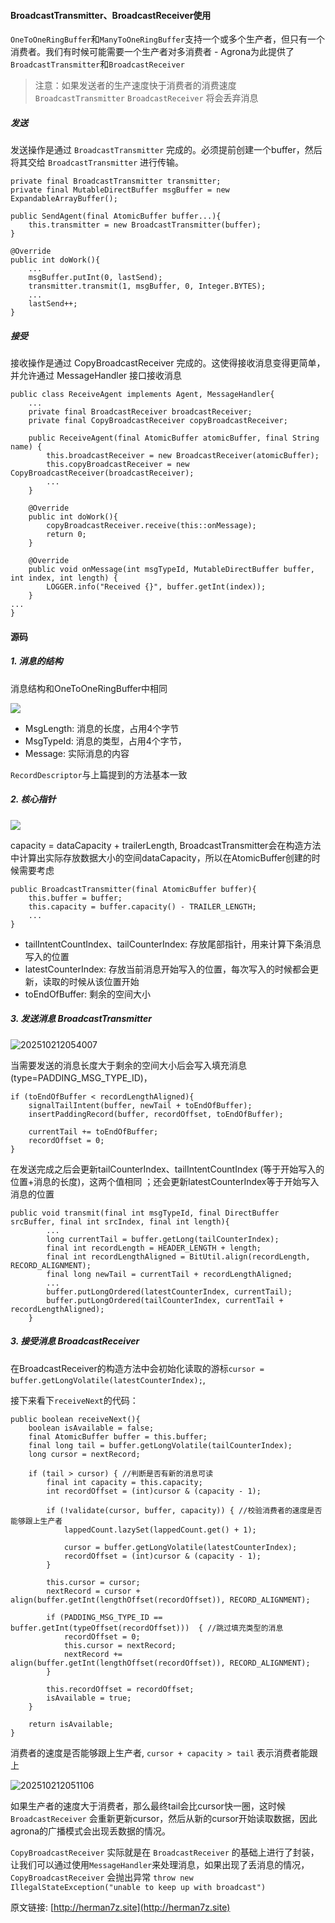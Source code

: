 #### BroadcastTransmitter、BroadcastReceiver使用

`OneToOneRingBuffer`和`ManyToOneRingBuffer`支持一个或多个生产者，但只有一个消费者。我们有时候可能需要一个生产者对多消费者 - Agrona为此提供了`BroadcastTransmitter`和`BroadcastReceiver`

> 注意：如果发送者的生产速度快于消费者的消费速度`BroadcastTransmitter` `BroadcastReceiver` 将会丢弃消息

##### 发送

发送操作是通过 `BroadcastTransmitter` 完成的。必须提前创建一个buffer，然后将其交给 `BroadcastTransmitter` 进行传输。

```
private final BroadcastTransmitter transmitter;
private final MutableDirectBuffer msgBuffer = new ExpandableArrayBuffer();

public SendAgent(final AtomicBuffer buffer...){
    this.transmitter = new BroadcastTransmitter(buffer);
}

@Override
public int doWork(){
    ...
    msgBuffer.putInt(0, lastSend);
    transmitter.transmit(1, msgBuffer, 0, Integer.BYTES);
    ...
    lastSend++;
}
```


##### 接受
接收操作是通过 CopyBroadcastReceiver 完成的。这使得接收消息变得更简单，并允许通过 MessageHandler 接口接收消息

```
public class ReceiveAgent implements Agent, MessageHandler{
    ...
    private final BroadcastReceiver broadcastReceiver;
    private final CopyBroadcastReceiver copyBroadcastReceiver;

    public ReceiveAgent(final AtomicBuffer atomicBuffer, final String name) {
        this.broadcastReceiver = new BroadcastReceiver(atomicBuffer);
        this.copyBroadcastReceiver = new CopyBroadcastReceiver(broadcastReceiver);
        ...
    }

    @Override
    public int doWork(){
        copyBroadcastReceiver.receive(this::onMessage);
        return 0;
    }

    @Override
    public void onMessage(int msgTypeId, MutableDirectBuffer buffer, int index, int length) {
        LOGGER.info("Received {}", buffer.getInt(index));
    }
...
}

```



#### 源码

##### 1. 消息的结构
消息结构和OneToOneRingBuffer中相同

![](https://cdn.jsdelivr.net/gh/silently9527/images//202510212054895.png)

* MsgLength: 消息的长度，占用4个字节
* MsgTypeId: 消息的类型，占用4个字节，
* Message: 实际消息的内容

`RecordDescriptor`与上篇提到的方法基本一致


##### 2. 核心指针

![](https://cdn.jsdelivr.net/gh/silently9527/images//202510212054701.png)

capacity = dataCapacity + trailerLength, BroadcastTransmitter会在构造方法中计算出实际存放数据大小的空间dataCapacity，所以在AtomicBuffer创建的时候需要考虑
```
public BroadcastTransmitter(final AtomicBuffer buffer){
    this.buffer = buffer;
    this.capacity = buffer.capacity() - TRAILER_LENGTH;
    ...
}
```

* tailIntentCountIndex、tailCounterIndex: 存放尾部指针，用来计算下条消息写入的位置
* latestCounterIndex: 存放当前消息开始写入的位置，每次写入的时候都会更新，读取的时候从该位置开始
* toEndOfBuffer: 剩余的空间大小


##### 3. 发送消息 BroadcastTransmitter

![202510212054007](https://cdn.jsdelivr.net/gh/silently9527/images//202510212054007.png)

当需要发送的消息长度大于剩余的空间大小后会写入填充消息(type=PADDING_MSG_TYPE_ID)，

```
if (toEndOfBuffer < recordLengthAligned){
    signalTailIntent(buffer, newTail + toEndOfBuffer);
    insertPaddingRecord(buffer, recordOffset, toEndOfBuffer);

    currentTail += toEndOfBuffer;
    recordOffset = 0;
}
```

在发送完成之后会更新tailCounterIndex、tailIntentCountIndex (等于开始写入的位置+消息的长度)，这两个值相同 ；还会更新latestCounterIndex等于开始写入消息的位置
```
public void transmit(final int msgTypeId, final DirectBuffer srcBuffer, final int srcIndex, final int length){
        ...
        long currentTail = buffer.getLong(tailCounterIndex);
        final int recordLength = HEADER_LENGTH + length;
        final int recordLengthAligned = BitUtil.align(recordLength, RECORD_ALIGNMENT);
        final long newTail = currentTail + recordLengthAligned;
        ...
        buffer.putLongOrdered(latestCounterIndex, currentTail);
        buffer.putLongOrdered(tailCounterIndex, currentTail + recordLengthAligned);
    }
```


##### 3. 接受消息 BroadcastReceiver
在BroadcastReceiver的构造方法中会初始化读取的游标`cursor = buffer.getLongVolatile(latestCounterIndex);`,

接下来看下`receiveNext`的代码：
```
public boolean receiveNext(){
    boolean isAvailable = false;
    final AtomicBuffer buffer = this.buffer;
    final long tail = buffer.getLongVolatile(tailCounterIndex);
    long cursor = nextRecord;

    if (tail > cursor) { //判断是否有新的消息可读
        final int capacity = this.capacity;
        int recordOffset = (int)cursor & (capacity - 1);

        if (!validate(cursor, buffer, capacity)) { //校验消费者的速度是否能够跟上生产者
            lappedCount.lazySet(lappedCount.get() + 1);

            cursor = buffer.getLongVolatile(latestCounterIndex);
            recordOffset = (int)cursor & (capacity - 1);
        }

        this.cursor = cursor;
        nextRecord = cursor + align(buffer.getInt(lengthOffset(recordOffset)), RECORD_ALIGNMENT);

        if (PADDING_MSG_TYPE_ID == buffer.getInt(typeOffset(recordOffset)))  { //跳过填充类型的消息
            recordOffset = 0;
            this.cursor = nextRecord;
            nextRecord += align(buffer.getInt(lengthOffset(recordOffset)), RECORD_ALIGNMENT);
        }

        this.recordOffset = recordOffset;
        isAvailable = true;
    }

    return isAvailable;
}
```


消费者的速度是否能够跟上生产者, `cursor + capacity > tail` 表示消费者能跟上

![202510212051106](https://cdn.jsdelivr.net/gh/silently9527/images//202510212051106.png)

如果生产者的速度大于消费者，那么最终tail会比cursor快一圈，这时候 `BroadcastReceiver` 会重新更新cursor，然后从新的cursor开始读取数据，因此agrona的广播模式会出现丢数据的情况。

`CopyBroadcastReceiver` 实际就是在 `BroadcastReceiver` 的基础上进行了封装，让我们可以通过使用`MessageHandler`来处理消息，如果出现了丢消息的情况，`CopyBroadcastReceiver` 会抛出异常 `throw new IllegalStateException("unable to keep up with broadcast")`


原文链接: [http://herman7z.site](http://herman7z.site)
